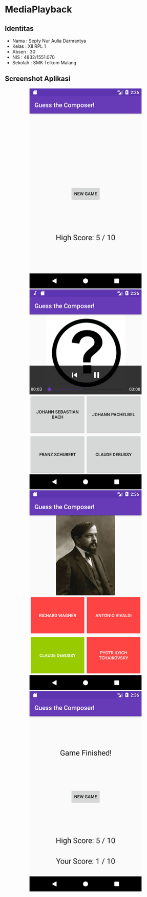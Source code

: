 # MediaPlayback

## Identitas
* Nama  : Septy Nur Aulia Darmantya
* Kelas : XII RPL 1
* Absen : 30
* NIS   : 4832/1551.070
* Sekolah : SMK Telkom Malang

## Screenshot Aplikasi
<p align="center">
  <img src="https://github.com/septydarmantya/MediaPlayback/blob/master/ss/ss%20(1).png" width="350"/>
  <img src="https://github.com/septydarmantya/MediaPlayback/blob/master/ss/ss%20(2).png" width="350"/>
  <img src="https://github.com/septydarmantya/MediaPlayback/blob/master/ss/ss%20(3).png" width="350"/>
  <img src="https://github.com/septydarmantya/MediaPlayback/blob/master/ss/ss%20(4).png" width="350"/>
</p>
